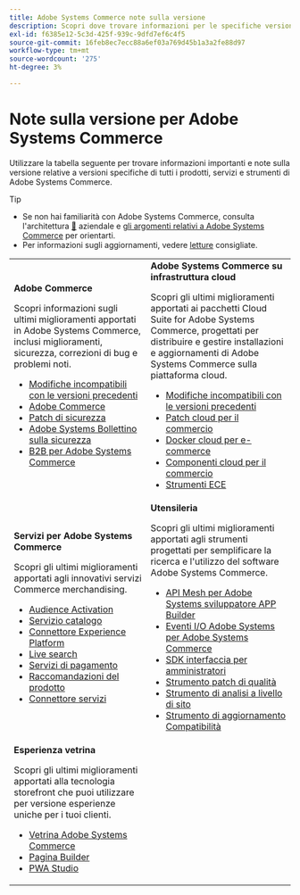 ```yaml
---
title: Adobe Systems Commerce note sulla versione
description: Scopri dove trovare informazioni per le specifiche versioni di Adobe Commerce.
exl-id: f6385e12-5c3d-425f-939c-9dfd7ef6c4f5
source-git-commit: 16feb8ec7ecc88a6ef03a769d45b1a3a2fe88d97
workflow-type: tm+mt
source-wordcount: '275'
ht-degree: 3%

---
```



# Note sulla versione per Adobe Systems Commerce

Utilizzare la tabella seguente per trovare informazioni importanti e note sulla versione relative a versioni specifiche di tutti i prodotti, servizi e strumenti di Adobe Systems Commerce.

>[!TIP]
>
>- Se non hai familiarità con Adobe Systems Commerce, consulta l&#39;architettura [&#128279;](../../implementation-playbook/architecture/enterprise-blueprint.md) aziendale e [gli argomenti relativi a Adobe Systems Commerce](https://experienceleague.adobe.com/it/docs/commerce-admin/start/about) per orientarti.
>- Per informazioni sugli aggiornamenti, vedere [letture](../../upgrade/resources/recommended-reading.md) consigliate.

<table>
  <tbody>
    <tr>
      <td><strong>Adobe Commerce</strong>
        <p>Scopri informazioni sugli ultimi miglioramenti apportati in Adobe Systems Commerce, inclusi miglioramenti, sicurezza, correzioni di bug e problemi noti.</p>
          <ul>
            <li><a href="https://developer.adobe.com/commerce/php/development/backward-incompatible-changes/">Modifiche incompatibili con le versioni precedenti</a></li>
            <li><a href="commerce/overview.md">Adobe Commerce</a></li>
            <li><a href="security/overview.md">Patch di sicurezza</a></li>
            <li><a href="https://helpx.adobe.com/it/security/products/magento.html">Adobe Systems Bollettino sulla sicurezza</a></li>
            <li><a href="https://experienceleague.adobe.com/docs/commerce-admin/b2b/release-notes.html?lang=it">B2B per Adobe Systems Commerce</a></li>
          </ul>
        </td>
      <td><strong>Adobe Systems Commerce su infrastruttura cloud</strong>
        <p>Scopri gli ultimi miglioramenti apportati ai pacchetti Cloud Suite for Adobe Systems Commerce, progettati per distribuire e gestire installazioni e aggiornamenti di Adobe Systems Commerce sulla piattaforma cloud.</p>
          <ul>
            <li><a href="https://experienceleague.adobe.com/it/docs/commerce-cloud-service/user-guide/release-notes/backward-incompatible-changes">Modifiche incompatibili con le versioni precedenti</a></li>
            <li><a href="https://experienceleague.adobe.com/it/docs/commerce-cloud-service/user-guide/release-notes/cloud-patches">Patch cloud per il commercio</a></li>
            <li><a href="https://experienceleague.adobe.com/it/docs/commerce-cloud-service/user-guide/release-notes/cloud-docker">Docker cloud per e-commerce</a></li>
            <li><a href="https://experienceleague.adobe.com/it/docs/commerce-cloud-service/user-guide/release-notes/cloud-components">Componenti cloud per il commercio</a></li>
            <li><a href="https://experienceleague.adobe.com/it/docs/commerce-cloud-service/user-guide/release-notes/ece-tools-package">Strumenti ECE</a></li>
          </ul>
      </td>
    </tr>
    <tr>
      <td><strong>Servizi per Adobe Systems Commerce</strong>
        <p>Scopri gli ultimi miglioramenti apportati agli innovativi servizi Commerce merchandising.</p>
          <ul>
            <li><a href="https://experienceleague.adobe.com/docs/commerce-admin/customers/audience-activation.html?lang=it">Audience Activation</a></li>
            <li><a href="https://experienceleague.adobe.com/docs/commerce/catalog-service/release-notes.html?lang=it">Servizio catalogo</a></li>
            <li><a href="https://experienceleague.adobe.com/docs/commerce/experience-platform-connector/release-notes.html">Connettore Experience Platform</a></li>
            <li><a href="https://experienceleague.adobe.com/docs/commerce/live-search/release-notes.html?lang=it">Live search</a></li>
            <li><a href="https://experienceleague.adobe.com/docs/commerce/payment-services/release-notes.html?lang=it">Servizi di pagamento</a></li>
            <li><a href="https://experienceleague.adobe.com/docs/commerce/product-recommendations/release-notes.html?lang=it">Raccomandazioni del prodotto</a></li>
            <li><a href="https://experienceleague.adobe.com/docs/commerce/user-guides/integration-services/saas.html?lang=it">Connettore servizi</a></li>
          </ul>
        </td>
      <td><strong>Utensileria</strong>
        <p>Scopri gli ultimi miglioramenti apportati agli strumenti progettati per semplificare la ricerca e l'utilizzo del software Adobe Systems Commerce.</p>
          <ul>
            <li><a href="https://developer.adobe.com/graphql-mesh-gateway/">API Mesh per Adobe Systems sviluppatore APP Builder</a></li>
            <li><a href="https://developer.adobe.com/commerce/events/get-started/release-notes/">Eventi I/O Adobe Systems per Adobe Systems Commerce</a></li>
            <li><a href="https://developer.adobe.com/commerce/extensibility/admin-ui-sdk/release-notes/">SDK interfaccia per amministratori</a></li>
            <li><a href="../../tools/quality-patches-tool/release-notes.md">Strumento patch di qualità</a></li>
            <li><a href="../../tools/site-wide-analysis-tool/intro.md">Strumento di analisi a livello di sito</a></li>
            <li><a href="../../upgrade/upgrade-compatibility-tool/overview.md">Strumento di aggiornamento Compatibilità</a></li>
          </ul>
      </td>
    </tr>
    <tr>
       <td><strong>Esperienza vetrina</strong>
        <p>Scopri gli ultimi miglioramenti apportati alla tecnologia storefront che puoi utilizzare per versione esperienze uniche per i tuoi clienti.</p>
          <ul>
            <li><a href="https://experienceleague.adobe.com/developer/commerce/storefront/?lang=it">Vetrina Adobe Systems Commerce</a></li>
            <li><a href="https://experienceleague.adobe.com/docs/commerce-admin/page-builder/release-notes.html?lang=it">Pagina Builder</a></li>
            <li><a href="https://github.com/magento/pwa-studio/releases/latest">PWA Studio</a></li>
          </ul>
      </td>
      <td></td>
    </tr>
  </tbody>
</table>
